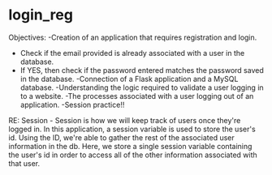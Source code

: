 # login_reg

Objectives: 
-Creation of an application that requires registration and login.
  - Check if the email provided is already associated with a user in the database.
  - If YES, then check if the password entered matches the password saved in the database.
-Connection of a Flask application and a MySQL database.
-Understanding the logic required to validate a user logging in to a website.
-The processes associated with a user logging out of an application.
-Session practice!!

RE: Session - Session is how we will keep track of users once they're logged in. In this application, a session variable is used to store the user's id. Using the ID, we're able to gather the rest of the associated user information in the db. Here, we store a single session variable containing the user's id in order to access all of the other information associated with that user.
